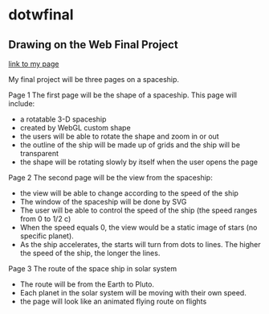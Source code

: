 # dotwfinal
## Drawing on the Web Final Project
[link to my page](http://i6.cims.nyu.edu/~ts2555/dotw/final-project/)

My final project will be three pages on a spaceship.  

Page 1
The first page will be the shape of a spaceship. 
This page will include:
* a rotatable 3-D spaceship
* created by WebGL custom shape
* the users will be able to rotate the shape and zoom in or out 
* the outline of the ship will be made up of grids and the ship will be transparent
* the shape will be rotating slowly by itself when the user opens the page

Page 2
The second page will be the view from the spaceship:
* the view will be able to change according to the speed of the ship 
* The window of the spaceship will be done by SVG
* The user will be able to control the speed of the ship (the speed ranges from 0 to 1/2 c)
* When the speed equals 0, the view would be a static image of stars (no specific planet). 
* As the ship accelerates, the starts will turn from dots to lines. The higher the speed of the ship, the longer the lines. 

Page 3
The route of the space ship in solar system 
* The route will be from the Earth to Pluto. 
* Each planet in the solar system will be moving with their own speed. 
* the page will look like an animated flying route on flights
